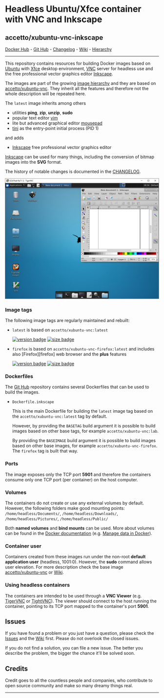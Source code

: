 # Headless Ubuntu/Xfce container with VNC and Inkscape

## accetto/xubuntu-vnc-inkscape

[Docker Hub][this-docker] - [Git Hub][this-github] - [Changelog][this-changelog] - [Wiki][this-wiki] - [Hierarchy][this-wiki-image-hierarchy]

***

This repository contains resources for building Docker images based on [Ubuntu][docker-ubuntu] with [Xfce][xfce] desktop environment, [VNC][tigervnc] server for headless use and the free professional vector graphics editor [Inkscape][inkscape].

The images are part of the growing [image hierarchy][this-wiki-image-hierarchy] and they are based on [accetto/xubuntu-vnc][accetto-docker-xubuntu-vnc]. They inherit all the features and therefore not the whole description will be repeated here.

The `latest` image inherits among others

- utilities **ping**, **zip**, **unzip**, **sudo**
- popular text editor [vim][vim]
- lite but advanced graphical editor [mousepad][mousepad]
- [tini][tini] as the entry-point initial process (PID 1)

and adds

- [Inkscape][inkscape] free professional vector graphics editor

[Inkscape][inkscape] can be used for many things, including the conversion of bitmap images into the **SVG** format.

The history of notable changes is documented in the [CHANGELOG][this-changelog].

![container-screenshot][this-screenshot-container]

### Image tags

The following image tags are regularly maintained and rebuilt:

- `latest` is based on `accetto/xubuntu-vnc:latest`  

    [![version badge](https://images.microbadger.com/badges/version/accetto/xubuntu-vnc-inkscape:latest.svg)](https://microbadger.com/images/accetto/xubuntu-vnc-inkscape:latest "Get your own version badge on microbadger.com") [![size badge](https://images.microbadger.com/badges/image/accetto/xubuntu-vnc-inkscape:latest.svg)](https://microbadger.com/images/accetto/xubuntu-vnc-inkscape:latest "Get your own image badge on microbadger.com")

- `firefox` is based on `accetto/xubuntu-vnc-firefox:latest` and includes also [Firefox][firefox] web browser and the **plus** features  

    [![version badge](https://images.microbadger.com/badges/version/accetto/xubuntu-vnc-inkscape:firefox.svg)](https://microbadger.com/images/accetto/xubuntu-vnc-inkscape:firefox "Get your own version badge on microbadger.com") [![size badge](https://images.microbadger.com/badges/image/accetto/xubuntu-vnc-inkscape:firefox.svg)](https://microbadger.com/images/accetto/xubuntu-vnc-inkscape:firefox "Get your own image badge on microbadger.com")

### Dockerfiles

The [Git Hub][this-github-xubuntu-vnc-inkscape] repository contains several Dockerfiles that can be used to build the images.

- `Dockerfile.inkscape`  
  
  This is the main Dockerfile for building the `latest` image tag based on the `accetto/xubuntu-vnc:latest` tag by default.

  However, by providing the `BASETAG` build argument it is possible to build images based on other base tags, for example `accetto/xubuntu-vnc:lab`.
  
  By providing the `BASEIMAGE` build argument it is possible to build images based on other base  images, for example `accetto/xubuntu-vnc-firefox`. The `firefox` tag is built that way.

### Ports

The image exposes only the TCP port **5901** and therefore the containers consume only one TCP port (per container) on the host computer.

### Volumes

The containers do not create or use any external volumes by default. However, the following folders make good mounting points: `/home/headless/Documents/`, `/home/headless/Downloads/`, `/home/headless/Pictures/`, `/home/headless/Public/`

Both **named volumes** and **bind mounts** can be used. More about volumes can be found in the [Docker documentation][docker-doc] (e.g. [Manage data in Docker][docker-doc-managing-data]).

### Container user

Containers created from these images run under the non-root **default application user** (headless, 1001:0). However, the **sudo** command allows user elevation. For more description check the base image [accetto/xubuntu-vnc][accetto-docker-xubuntu-vnc] or [Wiki][this-wiki].

### Using headless containers

The containers are intended to be used through a **VNC Viewer** (e.g. [TigerVNC][tigervnc] or [TightVNC][tightvnc]). The viewer should connect to the host running the container, pointing to its TCP port mapped to the container's port **5901**.

## Issues

If you have found a problem or you just have a question, please check the [Issues][this-issues] and the [Wiki][this-wiki] first. Please do not overlook the closed issues.

If you do not find a solution, you can file a new issue. The better you describe the problem, the bigger the chance it'll be solved soon.

## Credits

Credit goes to all the countless people and companies, who contribute to open source community and make so many dreamy things real.

***

[this-docker]: https://hub.docker.com/r/accetto/xubuntu-vnc-inkscape/

[this-github]: https://github.com/accetto/xubuntu-vnc/
[this-changelog]: https://github.com/accetto/xubuntu-vnc/blob/master/CHANGELOG.md

[this-wiki]: https://github.com/accetto/xubuntu-vnc/wiki
[this-wiki-image-hierarchy]: https://github.com/accetto/xubuntu-vnc/wiki/Image-hierarchy

[this-issues]: https://github.com/accetto/xubuntu-vnc/issues

[this-github-xubuntu-vnc-inkscape]: https://github.com/accetto/xubuntu-vnc/tree/master/docker/xubuntu-vnc-inkscape

[this-screenshot-container]: https://raw.githubusercontent.com/accetto/xubuntu-vnc/master/docker/xubuntu-vnc-inkscape/xubuntu-vnc-inkscape.jpg

[accetto-docker-xubuntu-vnc]: https://hub.docker.com/r/accetto/xubuntu-vnc/

[docker-doc]: https://docs.docker.com/
[docker-doc-managing-data]: https://docs.docker.com/storage/

[docker-ubuntu]: https://hub.docker.com/_/ubuntu/

[mousepad]: https://github.com/codebrainz/mousepad
[tigervnc]: http://tigervnc.org
[tightvnc]: http://www.tightvnc.com
[tini]: https://github.com/krallin/tini
[vim]: https://www.vim.org/
[xfce]: http://www.xfce.org

[inkscape]: https://inkscape.org/
